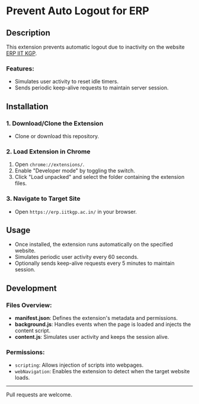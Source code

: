 # Prevent Auto Logout for ERP

## Description
This extension prevents automatic logout due to inactivity on the website [ERP IIT KGP](https://erp.iitkgp.ac.in/).

### Features:
- Simulates user activity to reset idle timers.
- Sends periodic keep-alive requests to maintain server session.

## Installation

### 1. Download/Clone the Extension
- Clone or download this repository.
  
### 2. Load Extension in Chrome
1. Open `chrome://extensions/`.
2. Enable "Developer mode" by toggling the switch.
3. Click "Load unpacked" and select the folder containing the extension files.

### 3. Navigate to Target Site
- Open `https://erp.iitkgp.ac.in/` in your browser.

## Usage

- Once installed, the extension runs automatically on the specified website.
- Simulates periodic user activity every 60 seconds.
- Optionally sends keep-alive requests every 5 minutes to maintain session.

## Development

### Files Overview:
- **manifest.json**: Defines the extension's metadata and permissions.
- **background.js**: Handles events when the page is loaded and injects the content script.
- **content.js**: Simulates user activity and keeps the session alive.

### Permissions:
- `scripting`: Allows injection of scripts into webpages.
- `webNavigation`: Enables the extension to detect when the target website loads.

---

Pull requests are welcome.
